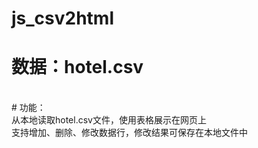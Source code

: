 # js_csv2html

# 数据：hotel.csv
<br>  
# 功能：
<br>  
  从本地读取hotel.csv文件，使用表格展示在网页上
  <br>
  支持增加、删除、修改数据行，修改结果可保存在本地文件中
